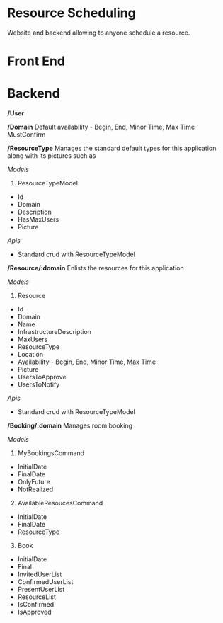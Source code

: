 # Resource Scheduling

Website and backend allowing to anyone schedule a resource.

# Front End

# Backend

**/User**

**/Domain**
Default availability - Begin, End, Minor Time, Max Time
MustConfirm

**/ResourceType**
Manages the standard default types for this application along with its pictures such as

_Models_

1. ResourceTypeModel

- Id
- Domain
- Description
- HasMaxUsers
- Picture

_Apis_

- Standard crud with ResourceTypeModel

**/Resource/:domain**
Enlists the resources for this application

_Models_

1. Resource

- Id
- Domain
- Name
- InfrastructureDescription
- MaxUsers
- ResourceType
- Location
- Availability - Begin, End, Minor Time, Max Time
- Picture
- UsersToApprove
- UsersToNotify

_Apis_

- Standard crud with ResourceTypeModel

**/Booking/:domain**
Manages room booking

_Models_

1. MyBookingsCommand

- InitialDate
- FinalDate
- OnlyFuture
- NotRealized

2. AvailableResoucesCommand

- InitialDate
- FinalDate
- ResourceType

3. Book

- InitialDate
- Final
- InvitedUserList
- ConfirmedUserList
- PresentUserList
- ResourceList
- IsConfirmed
- IsApproved
